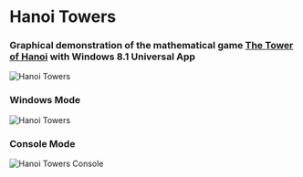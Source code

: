 # Hanoi Towers
### Graphical demonstration of the mathematical game [The Tower of Hanoi](https://en.wikipedia.org/wiki/Tower_of_Hanoi) with Windows 8.1 Universal App
		
![Hanoi Towers](https://github.com/PrisonerM13/HanoiTowers/blob/master/gif/HanoiTowers.gif "Hanoi Towers")

### Windows Mode
![Hanoi Towers](https://github.com/PrisonerM13/HanoiTowers/blob/master/gif/HanoiTowers2.gif "Hanoi Towers")

### Console Mode
![Hanoi Towers Console](https://github.com/PrisonerM13/HanoiTowers/blob/master/gif/HanoiTowersConsole.gif "Hanoi Towers Console")
